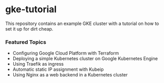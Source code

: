 # gke-tutorial

This repository contains an example GKE cluster with a tutorial on how to set it up for dirt cheap.

### Featured Topics
- Configuring Google Cloud Platform with Terraform
- Deploying a simple Kubernetes cluster on Google Kubernetes Engine 
- Using Traefik as ingress
- Automatic static IP assignment with Kubeip
- Using Nginx as a web backend in a Kubernetes cluster